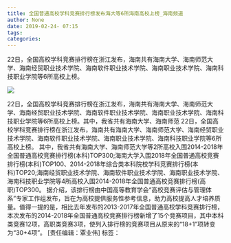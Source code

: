 ```yaml
---
title: 全国普通高校学科竞赛排行榜发布海大等6所海南高校上榜_海南频道
author: None
date: 2019-02-24- 07:15
tags: 
categories: 
---
```

22日，全国高校学科竞赛排行榜在浙江发布，海南共有海南大学、海南师范大学、海南经贸职业技术学院、海南软件职业技术学院、海南职业技术学院、海南科技职业学院等6所高校上榜。
<!-- more -->
                
<img align="center" border="0" src="http://p2.ifengimg.com/a/2016/0810/204c433878d5cf9size1_w16_h16.png" />
                
            
22日，全国高校学科竞赛排行榜在浙江发布，海南共有海南大学、海南师范大学、海南经贸职业技术学院、海南软件职业技术学院、海南职业技术学院、海南科技职业学院等6所高校上榜。其中，我省共有海南大学、海南师范
22日，全国高校学科竞赛排行榜在浙江发布，海南共有海南大学、海南师范大学、海南经贸职业技术学院、海南软件职业技术学院、海南职业技术学院、海南科技职业学院等6所高校上榜。
其中，我省共有海南大学、海南师范大学等2所高校入围2014-2018年全国普通高校竞赛排行榜(本科)TOP300;海南大学入围2018年全国普通高校竞赛排行榜(本科)TOP100、2014-2018年综合类本科院校学科竞赛排行榜(本科)TOP20;海南经贸职业技术学院、海南软件职业技术学院、海南职业技术学院、海南科技职业学院等4所高校入围2014-2018年全国普通高校竞赛排行榜(高职)TOP300。
据介绍，该排行榜由中国高等教育学会“高校竞赛评估与管理体系”专家工作组发布，旨在为高校提供服务性参考信息，助力高校提高人才培养质量。值得一提的是，相比去年发布的2013-2017年全国普通高校学科竞赛排行榜，本次发布的2014-2018年全国普通高校竞赛排行榜新增了15个竞赛项目，其中本科类竞赛12项，高职类竞赛3项，使列入排行榜的竞赛项目从原来的“18+1”项转变为“30+4项”。
[责任编辑：覃业伟]
标签：
 
             
